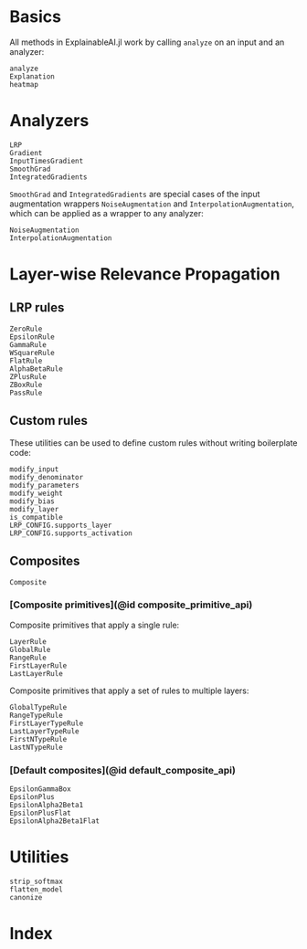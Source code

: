 # Basics
All methods in ExplainableAI.jl work by calling `analyze` on an input and an analyzer:
```@docs
analyze
Explanation
heatmap
```

# Analyzers
```@docs
LRP
Gradient
InputTimesGradient
SmoothGrad
IntegratedGradients
```

`SmoothGrad` and `IntegratedGradients` are special cases of the input augmentation wrappers `NoiseAugmentation` and `InterpolationAugmentation`, which can be applied as a wrapper to any analyzer:
```@docs
NoiseAugmentation
InterpolationAugmentation
```

# Layer-wise Relevance Propagation
## LRP rules
```@docs
ZeroRule
EpsilonRule
GammaRule
WSquareRule
FlatRule
AlphaBetaRule
ZPlusRule
ZBoxRule
PassRule
```

## Custom rules 
These utilities can be used to define custom rules without writing boilerplate code:
```@docs
modify_input
modify_denominator
modify_parameters
modify_weight
modify_bias
modify_layer
is_compatible
LRP_CONFIG.supports_layer
LRP_CONFIG.supports_activation
```

## Composites
```@docs
Composite
```

### [Composite primitives](@id composite_primitive_api)
Composite primitives that apply a single rule:
```@docs
LayerRule
GlobalRule
RangeRule
FirstLayerRule
LastLayerRule
```

Composite primitives that apply a set of rules to multiple layers:
```@docs
GlobalTypeRule
RangeTypeRule
FirstLayerTypeRule
LastLayerTypeRule
FirstNTypeRule
LastNTypeRule
```

### [Default composites](@id default_composite_api)
```@docs
EpsilonGammaBox
EpsilonPlus
EpsilonAlpha2Beta1
EpsilonPlusFlat
EpsilonAlpha2Beta1Flat
```

# Utilities
```@docs
strip_softmax
flatten_model
canonize
```

# Index
```@index
```
